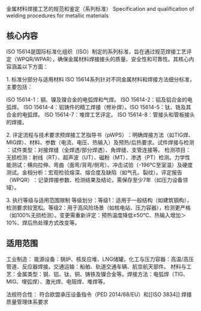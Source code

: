 金属材料焊接工艺的规范和鉴定​​（系列标准）
Specification and qualification of welding procedures for metallic materials

## 核心内容​​
ISO 15614是国际标准化组织（ISO）制定的系列标准，旨在通过规范焊接工艺评定（WPQR/WPAR），确保金属材料焊接接头的质量、安全性和可靠性。其核心内容涵盖以下方面：

​​1. 标准分部分与适用材料​​
ISO 15614系列针对不同金属材料和焊接方法细分标准，主要包括：

​​ISO 15614-1​​：钢、镍及镍合金的电弧焊和气焊。
​​ISO 15614-2​​：铝及铝合金的电弧焊。
​​ISO 15614-4​​：铝铸件的精工焊接（修补焊）。
​​ISO 15614-5​​：钛、锆及其合金的电弧焊。
​​ISO 15614-7​​：堆焊工艺评定。
​​ISO 15614-8​​：管接头和管板接头的焊接。

​​2. 评定流程与技术要求​​
​​预焊接工艺指导书（pWPS）​​：明确焊接方法（如TIG焊、MIG焊）、材料、参数（电流、电压、热输入）及预热/后热要求。
​​试件焊接与检测​​：
​​试件类型​​：对接焊缝（全焊透/部分焊透）、角焊缝、支管连接等。
​​检测项目​​：
​​无损检测​​：射线（RT）、超声波（UT）、磁粉（MT）、渗透（PT）检测。
​​力学性能测试​​：横向拉伸、弯曲（面弯/背弯/侧弯）、冲击试验（-196℃至室温）及硬度测试。
​​金相分析​​：宏观检验熔深、熔合度及缺陷（如气孔、裂纹）。
​​评定报告（WPQR）​​：记录焊接参数、检测结果及结论，需保存至少7年（如压力设备领域）。

​​3. 执行等级与适用范围限制​​
​​等级划分​​：
​​等级1​​：适用于一般结构（如建筑钢构），检测要求较宽松。
​​等级2​​：用于高风险场景（如核电站、压力容器），检测更严格（如100%无损检测）。
​​变更需重新评定​​：预热温度降低≥50℃、热输入增加＞10%、焊后热处理方式改变等。

## 适用范围
​​工业制造​​：
​​能源设备​​：锅炉、核反应堆、LNG储罐。
​​化工与压力容器​​：高温/高压管道、反应器焊接。
​​交通运输​​：船舶、轨道交通车辆、航空航天部件。
​​材料与工艺​​：
​​金属类型​​：钢、铝、钛、铜、铸铁及镍合金等。
​​焊接方法​​：电弧焊（TIG、MIG、埋弧焊）、激光焊、电阻焊、堆焊等。

​​法规符合性​​：
符合欧盟承压设备指令（PED 2014/68/EU）和[[ISO 3834]] 焊接质量管理体系要求
